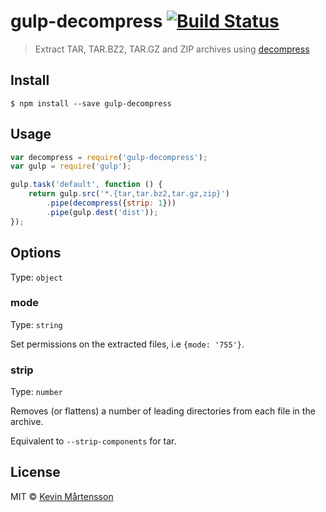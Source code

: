 # gulp-decompress [![Build Status](http://img.shields.io/travis/kevva/gulp-decompress.svg?style=flat)](https://travis-ci.org/kevva/gulp-decompress)

> Extract TAR, TAR.BZ2, TAR.GZ and ZIP archives using [decompress](https://github.com/kevva/decompress)


## Install

```
$ npm install --save gulp-decompress
```


## Usage

```js
var decompress = require('gulp-decompress');
var gulp = require('gulp');

gulp.task('default', function () {
	return gulp.src('*.{tar,tar.bz2,tar.gz,zip}')
		.pipe(decompress({strip: 1}))
		.pipe(gulp.dest('dist'));
});
```


## Options

Type: `object`

### mode

Type: `string`

Set permissions on the extracted files, i.e `{mode: '755'}`.

### strip

Type: `number`

Removes (or flattens) a number of leading directories from each file in the archive.

Equivalent to `--strip-components` for tar.


## License

MIT © [Kevin Mårtensson](https://github.com/kevva)
